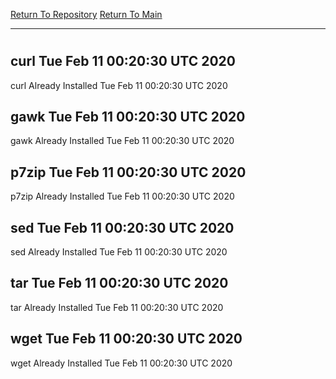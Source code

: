 [Return To Repository](https://github.com/deathbybandaid/piholeparser/)
[Return To Main](https://github.com/deathbybandaid/piholeparser/blob/master/RecentRunLogs/Mainlog.md)
____________________________________
# 
## curl Tue Feb 11 00:20:30 UTC 2020
curl Already Installed Tue Feb 11 00:20:30 UTC 2020
## gawk Tue Feb 11 00:20:30 UTC 2020
gawk Already Installed Tue Feb 11 00:20:30 UTC 2020
## p7zip Tue Feb 11 00:20:30 UTC 2020
p7zip Already Installed Tue Feb 11 00:20:30 UTC 2020
## sed Tue Feb 11 00:20:30 UTC 2020
sed Already Installed Tue Feb 11 00:20:30 UTC 2020
## tar Tue Feb 11 00:20:30 UTC 2020
tar Already Installed Tue Feb 11 00:20:30 UTC 2020
## wget Tue Feb 11 00:20:30 UTC 2020
wget Already Installed Tue Feb 11 00:20:30 UTC 2020
